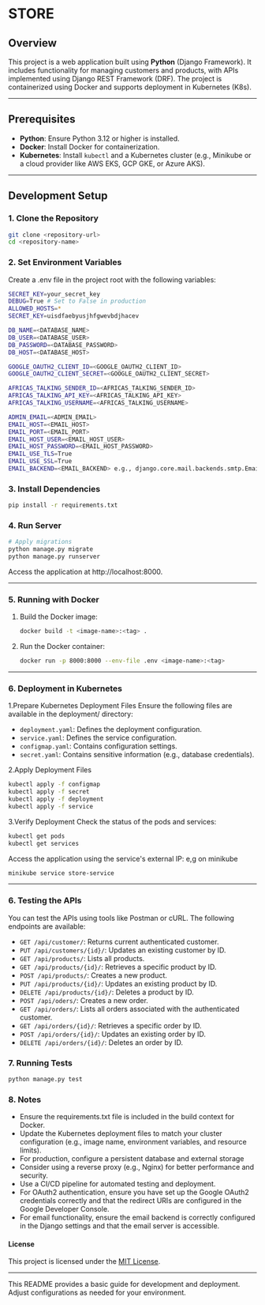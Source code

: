 # STORE

## Overview
This project is a web application built using **Python** (Django Framework). It includes functionality for managing customers and products, with APIs implemented using Django REST Framework (DRF). The project is containerized using Docker and supports deployment in Kubernetes (K8s).

---

## Prerequisites
- **Python**: Ensure Python 3.12 or higher is installed.
- **Docker**: Install Docker for containerization.
- **Kubernetes**: Install `kubectl` and a Kubernetes cluster (e.g., Minikube or a cloud provider like AWS EKS, GCP GKE, or Azure AKS).

---

## Development Setup

### 1. Clone the Repository
```bash
git clone <repository-url>
cd <repository-name>
```

### 2.  Set Environment Variables
Create a .env file in the project root with the following variables:
```bash
SECRET_KEY=your_secret_key
DEBUG=True # Set to False in production
ALLOWED_HOSTS=*
SECRET_KEY=uisdfaebyusjhfgwevbdjhacev

DB_NAME=<DATABASE_NAME>
DB_USER=<DATABASE_USER>
DB_PASSWORD=<DATABASE_PASSWORD>
DB_HOST=<DATABASE_HOST>

GOOGLE_OAUTH2_CLIENT_ID=<GOOGLE_OAUTH2_CLIENT_ID>
GOOGLE_OAUTH2_CLIENT_SECRET=<GOOGLE_OAUTH2_CLIENT_SECRET>

AFRICAS_TALKING_SENDER_ID=<AFRICAS_TALKING_SENDER_ID>
AFRICAS_TALKING_API_KEY=<AFRICAS_TALKING_API_KEY>
AFRICAS_TALKING_USERNAME=<AFRICAS_TALKING_USERNAME>

ADMIN_EMAIL=<ADMIN_EMAIL>
EMAIL_HOST=<EMAIL_HOST>
EMAIL_PORT=<EMAIL_PORT>
EMAIL_HOST_USER=<EMAIL_HOST_USER>
EMAIL_HOST_PASSWORD=<EMAIL_HOST_PASSWORD>
EMAIL_USE_TLS=True
EMAIL_USE_SSL=True
EMAIL_BACKEND=<EMAIL_BACKEND> e.g., django.core.mail.backends.smtp.EmailBackend
```

### 3. Install Dependencies
```bash
pip install -r requirements.txt
```

### 4. Run Server
```bash
# Apply migrations
python manage.py migrate
python manage.py runserver
```
Access the application at http://localhost:8000.<hr></hr>

### 5. Running with Docker
1. Build the Docker image:
    ```bash
    docker build -t <image-name>:<tag> .
    ```
2. Run the Docker container:
    ```bash
    docker run -p 8000:8000 --env-file .env <image-name>:<tag>
    ```

<hr>

### 6. Deployment in Kubernetes

1.Prepare Kubernetes Deployment Files
Ensure the following files are available in the deployment/ directory:
- `deployment.yaml`: Defines the deployment configuration.
- `service.yaml`: Defines the service configuration.
- `configmap.yaml`: Contains configuration settings.
- `secret.yaml`: Contains sensitive information (e.g., database credentials).

2.Apply Deployment Files
```bash
kubectl apply -f configmap
kubectl apply -f secret
kubectl apply -f deployment
kubectl apply -f service
```
3.Verify Deployment
Check the status of the pods and services:
```bash
kubectl get pods
kubectl get services
```
Access the application using the service's external IP:
e,g on minikube
```bash
minikube service store-service
```

<hr>

### 6. Testing the APIs
You can test the APIs using tools like Postman or cURL. The following endpoints are available:
- `GET /api/customer/`: Returns current authenticated customer.
- `PUT /api/customers/{id}/`: Updates an existing customer by ID.
- `GET /api/products/`: Lists all products.
- `GET /api/products/{id}/`: Retrieves a specific product by ID.
- `POST /api/products/`: Creates a new product.
- `PUT /api/products/{id}/`: Updates an existing product by ID.
- `DELETE /api/products/{id}/`: Deletes a product by ID.
- `POST /api/oders/`: Creates a new order.
- `GET /api/orders/`: Lists all orders associated with the authenticated customer.
- `GET /api/orders/{id}/`: Retrieves a specific order by ID.
- `POST /api/orders/{id}/`: Updates an existing order by ID.
- `DELETE /api/orders/{id}/`: Deletes an order by ID.
### 7. Running Tests
```bash
python manage.py test
```
### 8. Notes
- Ensure the requirements.txt file is included in the build context for Docker.
- Update the Kubernetes deployment files to match your cluster configuration (e.g., image name, environment variables, and resource limits).
- For production, configure a persistent database and external storage
- Consider using a reverse proxy (e.g., Nginx) for better performance and security.
- Use a CI/CD pipeline for automated testing and deployment.
- For OAuth2 authentication, ensure you have set up the Google OAuth2 credentials correctly and that the redirect URIs are configured in the Google Developer Console. 
- For email functionality, ensure the email backend is correctly configured in the Django settings and that the email server is accessible.

#### License
This project is licensed under the [MIT License](LICENSE).

<hr></hr> This README provides a basic guide for development and deployment. Adjust configurations as needed for your environment.